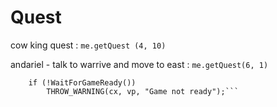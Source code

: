 # Quest

cow king quest : `me.getQuest (4, 10)`

andariel - talk to warrive and move to east : `me.getQuest(6, 1)`

```JSAPI_FUNC(unit_interact) {
    if (!WaitForGameReady())
        THROW_WARNING(cx, vp, "Game not ready");```
